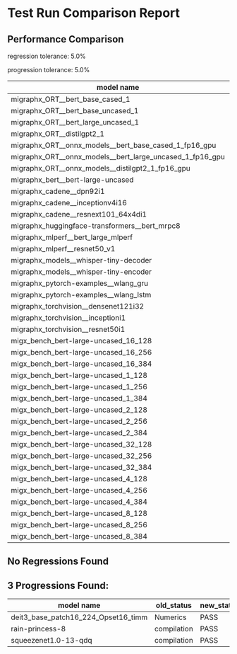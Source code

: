 # Test Run Comparison Report

## Performance Comparison

regression tolerance: 5.0%

progression tolerance: 5.0%

|model name|exit_status|analysis|old_time_ms|new_time_ms|change_ms|percent_change|
|---|---|---|---|---|---|---|
|migraphx_ORT__bert_base_cased_1|PASS|within tol|117.2618|115.9398|-1.322|-1.13%|
|migraphx_ORT__bert_base_uncased_1|PASS|within tol|117.4542|116.7004|-0.7538|-0.64%|
|migraphx_ORT__bert_large_uncased_1|PASS|within tol|519.1235|541.232|22.1085|4.26%|
|migraphx_ORT__distilgpt2_1|PASS|within tol|69.6178|68.5415|-1.0764|-1.55%|
|migraphx_ORT__onnx_models__bert_base_cased_1_fp16_gpu|Numerics|within tol|63.9523|62.4454|-1.5068|-2.36%|
|migraphx_ORT__onnx_models__bert_large_uncased_1_fp16_gpu|Numerics|within tol|332.0091|328.5723|-3.4368|-1.04%|
|migraphx_ORT__onnx_models__distilgpt2_1_fp16_gpu|Numerics|within tol|35.1259|34.1807|-0.9452|-2.69%|
|migraphx_bert__bert-large-uncased|PASS|within tol|19.4296|19.2933|-0.1364|-0.7%|
|migraphx_cadene__dpn92i1|PASS|regression|5.024|5.4325|0.4085|8.13%|
|migraphx_cadene__inceptionv4i16|PASS|within tol|27.4433|27.3161|-0.1272|-0.46%|
|migraphx_cadene__resnext101_64x4di1|PASS|within tol|5.882|5.96|0.078|1.33%|
|migraphx_huggingface-transformers__bert_mrpc8|PASS|within tol|7.5254|7.3321|-0.1933|-2.57%|
|migraphx_mlperf__bert_large_mlperf|Numerics|regression|26.9912|30.079|3.0878|11.44%|
|migraphx_mlperf__resnet50_v1|PASS|within tol|4.777|4.8464|0.0694|1.45%|
|migraphx_models__whisper-tiny-decoder|PASS|progression|40.5975|38.4077|-2.1898|-5.39%|
|migraphx_models__whisper-tiny-encoder|Numerics|within tol|46.9481|45.848|-1.1001|-2.34%|
|migraphx_pytorch-examples__wlang_gru|PASS|within tol|18.6097|18.1873|-0.4223|-2.27%|
|migraphx_pytorch-examples__wlang_lstm|PASS|regression|7.9945|9.4108|1.4164|17.72%|
|migraphx_torchvision__densenet121i32|PASS|within tol|17.4895|17.2485|-0.2409|-1.38%|
|migraphx_torchvision__inceptioni1|PASS|within tol|4.756|4.786|0.0301|0.63%|
|migraphx_torchvision__resnet50i1|PASS|within tol|3.1664|3.1597|-0.0067|-0.21%|
|migx_bench_bert-large-uncased_16_128|PASS|within tol|27.6334|26.9936|-0.6398|-2.32%|
|migx_bench_bert-large-uncased_16_256|PASS|within tol|39.341|38.3317|-1.0093|-2.57%|
|migx_bench_bert-large-uncased_16_384|PASS|within tol|59.7793|58.5685|-1.2109|-2.03%|
|migx_bench_bert-large-uncased_1_128|PASS|within tol|11.945|12.1925|0.2475|2.07%|
|migx_bench_bert-large-uncased_1_256|PASS|within tol|12.4728|12.5247|0.052|0.42%|
|migx_bench_bert-large-uncased_1_384|PASS|within tol|19.4206|19.4395|0.0189|0.1%|
|migx_bench_bert-large-uncased_2_128|PASS|within tol|12.5826|12.7061|0.1235|0.98%|
|migx_bench_bert-large-uncased_2_256|PASS|within tol|19.5321|19.5607|0.0286|0.15%|
|migx_bench_bert-large-uncased_2_384|PASS|within tol|20.5364|20.2964|-0.24|-1.17%|
|migx_bench_bert-large-uncased_32_128|PASS|within tol|37.9484|36.8817|-1.0667|-2.81%|
|migx_bench_bert-large-uncased_32_256|PASS|within tol|79.588|77.7589|-1.8291|-2.3%|
|migx_bench_bert-large-uncased_32_384|PASS|progression|272.7281|119.5519|-153.1762|-56.16%|
|migx_bench_bert-large-uncased_4_128|PASS|within tol|19.4808|19.6758|0.1951|1.0%|
|migx_bench_bert-large-uncased_4_256|PASS|within tol|21.0359|20.7921|-0.2438|-1.16%|
|migx_bench_bert-large-uncased_4_384|PASS|within tol|24.6164|24.3419|-0.2745|-1.11%|
|migx_bench_bert-large-uncased_8_128|PASS|within tol|21.1081|20.7825|-0.3255|-1.54%|
|migx_bench_bert-large-uncased_8_256|PASS|within tol|28.268|27.3696|-0.8984|-3.18%|
|migx_bench_bert-large-uncased_8_384|PASS|within tol|35.6605|34.7673|-0.8932|-2.5%|

## No Regressions Found

## 3 Progressions Found:

|model name|old_status|new_status|
|---|---|---|
|deit3_base_patch16_224_Opset16_timm|Numerics|PASS|
|rain-princess-8|compilation|PASS|
|squeezenet1.0-13-qdq|compilation|PASS|

